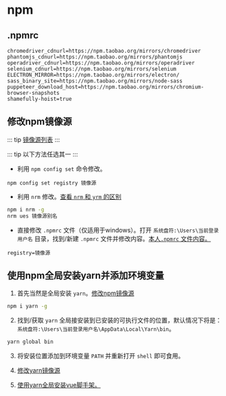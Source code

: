 # npm

## .npmrc

```
chromedriver_cdnurl=https://npm.taobao.org/mirrors/chromedriver
phantomjs_cdnurl=https://npm.taobao.org/mirrors/phantomjs
operadriver_cdnurl=https://npm.taobao.org/mirrors/operadriver
selenium_cdnurl=https://npm.taobao.org/mirrors/selenium
ELECTRON_MIRROR=https://npm.taobao.org/mirrors/electron/
sass_binary_site=https://npm.taobao.org/mirrors/node-sass
puppeteer_download_host=https://npm.taobao.org/mirrors/chromium-browser-snapshots
shamefully-hoist=true
```

## 修改npm镜像源

::: tip
[镜像源列表](./镜像源列表.html)
:::

::: tip
以下方法任选其一
:::

- 利用 `npm config set` 命令修改。
```
npm config set registry 镜像源
```

- 利用 `nrm` 修改。[查看 `nrm` 和 `yrm` 的区别](./nrm和yrm的区别.html)
```bash
npm i nrm -g
nrm ues 镜像源别名
```

- 直接修改 `.npmrc` 文件（仅适用于windows）。打开 `系统盘符:\Users\当前登录用户名` 目录，找到/新建 `.npmrc` 文件并修改内容。[本人`.npmrc` 文件内容。](#npmrc)
```
registry=镜像源
```

## 使用npm全局安装yarn并添加环境变量

1. 首先当然是全局安装 `yarn`。[修改npm镜像源](#修改-npm-镜像源)

```bash
npm i yarn -g
```

2. 找到/获取 `yarn` 全局接安装到已安装的可执行文件的位置，默认情况下将是：` 系统盘符:\Users\当前登录用户名\AppData\Local\Yarn\bin `。

```bash
yarn global bin
```

3. 将安装位置添加到环境变量 `PATH` 并重新打开 `shell` 即可食用。

4. [修改yarn镜像源](./yarn.html#修改-yarn-镜像源)


5. [使用yarn全局安装vue脚手架。](./yarn.html#使用-yarn-全局安装-vue-脚手架)
